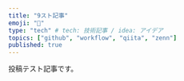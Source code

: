 ```yaml
---
title: "9スト記事"
emoji: "🧪"
type: "tech" # tech: 技術記事 / idea: アイデア
topics: ["github", "workflow", "qiita", "zenn"]
published: true
---
```


投稿テスト記事です。
